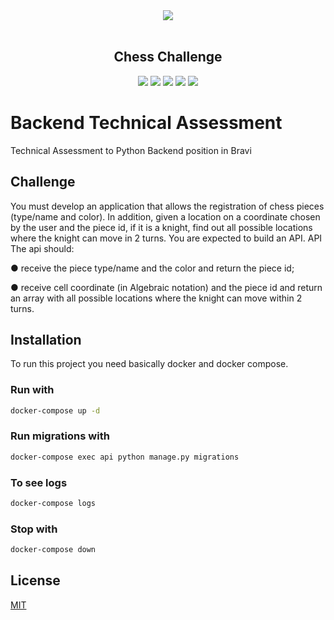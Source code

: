 <div align='center'>
    <img src='https://user-images.githubusercontent.com/55309160/131540453-713f32a2-202a-48e3-a419-3bc5639ad45e.png'></img><br/><br/>
    <h2><b>Chess Challenge</b></h2>
    <img src='https://img.shields.io/badge/Python-3.8-blue'></img>
    <img src='https://img.shields.io/badge/Django-green'></img>
    <img src='https://img.shields.io/badge/Django_REST_Framework-red'></img>
    <img src='https://img.shields.io/badge/postgres-green'></img>
    <img src='https://img.shields.io/badge/Pytest-red'></img>
</div>

# Backend Technical Assessment

Technical Assessment to Python Backend position in Bravi

## Challenge

You must develop an application that allows the registration of chess pieces (type/name
and color). In addition, given a location on a coordinate chosen by the user and the piece id,
if it is a knight, find out all possible locations where the knight can move in 2 turns.
You are expected to build an API.
API
The api should:

● receive the piece type/name and the color and return the piece id;

● receive cell coordinate (in Algebraic notation) and the piece id and return an array
with all possible locations where the knight can move within 2 turns.

## Installation

To run this project you need basically docker and docker compose.

### Run with

```bash
docker-compose up -d
```

### Run migrations with

```bash
docker-compose exec api python manage.py migrations
```

### To see logs

```bash
docker-compose logs
```

### Stop with

```bash
docker-compose down
```

## License
[MIT](https://choosealicense.com/licenses/mit/)